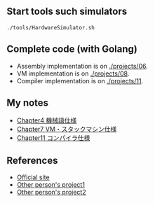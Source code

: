 
## Start tools such simulators

```
./tools/HardwareSimulator.sh 
```

## Complete code (with Golang)

* Assembly implementation is on [./projects/06](./projects/06).
* VM implementation is on [./projects/08](./projects/08).
* Compiler implementation is on [./projects/11](./projects/11).

## My notes

* [Chapter4 機械語仕様](./projects/04/README.md)
* [Chapter7 VM・スタックマシン仕様](./projects/07/README.md)
* [Chapter11 コンパイラ仕様](./projects/11/README.md)

## References

* [Official site](https://www.nand2tetris.org/)
* [Other person's project1](https://github.com/ikenox/nand2tetris)
* [Other person's project2](https://github.com/AllenWrong/nand2tetris)